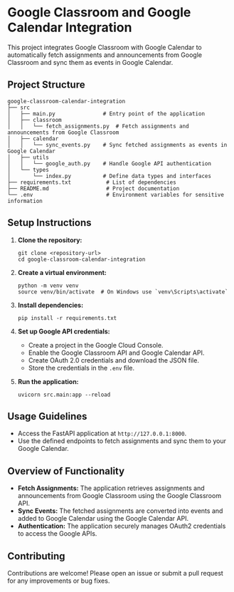# Google Classroom and Google Calendar Integration

This project integrates Google Classroom with Google Calendar to automatically fetch assignments and announcements from Google Classroom and sync them as events in Google Calendar.

## Project Structure

```
google-classroom-calendar-integration
├── src
│   ├── main.py               # Entry point of the application
│   ├── classroom
│   │   └── fetch_assignments.py  # Fetch assignments and announcements from Google Classroom
│   ├── calendar
│   │   └── sync_events.py    # Sync fetched assignments as events in Google Calendar
│   ├── utils
│   │   └── google_auth.py    # Handle Google API authentication
│   └── types
│       └── index.py          # Define data types and interfaces
├── requirements.txt           # List of dependencies
├── README.md                  # Project documentation
└── .env                       # Environment variables for sensitive information
```

## Setup Instructions

1. **Clone the repository:**
   ```
   git clone <repository-url>
   cd google-classroom-calendar-integration
   ```

2. **Create a virtual environment:**
   ```
   python -m venv venv
   source venv/bin/activate  # On Windows use `venv\Scripts\activate`
   ```

3. **Install dependencies:**
   ```
   pip install -r requirements.txt
   ```

4. **Set up Google API credentials:**
   - Create a project in the Google Cloud Console.
   - Enable the Google Classroom API and Google Calendar API.
   - Create OAuth 2.0 credentials and download the JSON file.
   - Store the credentials in the `.env` file.

5. **Run the application:**
   ```
   uvicorn src.main:app --reload
   ```

## Usage Guidelines

- Access the FastAPI application at `http://127.0.0.1:8000`.
- Use the defined endpoints to fetch assignments and sync them to your Google Calendar.

## Overview of Functionality

- **Fetch Assignments:** The application retrieves assignments and announcements from Google Classroom using the Google Classroom API.
- **Sync Events:** The fetched assignments are converted into events and added to Google Calendar using the Google Calendar API.
- **Authentication:** The application securely manages OAuth2 credentials to access the Google APIs.

## Contributing

Contributions are welcome! Please open an issue or submit a pull request for any improvements or bug fixes.
